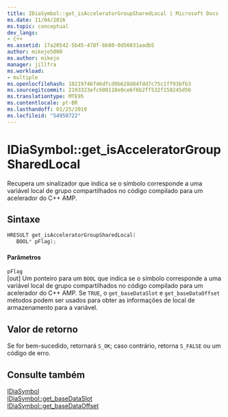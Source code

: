 ```yaml
---
title: IDiaSymbol::get_isAcceleratorGroupSharedLocal | Microsoft Docs
ms.date: 11/04/2016
ms.topic: conceptual
dev_langs:
- C++
ms.assetid: 17a20542-5b45-478f-bb80-0d56031aadb5
author: mikejo5000
ms.author: mikejo
manager: jillfra
ms.workload:
- multiple
ms.openlocfilehash: 10219746f46dfcd9b628d84fdd7c75c1ff93bfb3
ms.sourcegitcommit: 2193323efc608118e0ce6f6b2ff532f158245d56
ms.translationtype: MTE95
ms.contentlocale: pt-BR
ms.lasthandoff: 01/25/2019
ms.locfileid: "54950722"
---
```

# <a name="idiasymbolgetisacceleratorgroupsharedlocal"></a>IDiaSymbol::get_isAcceleratorGroupSharedLocal
Recupera um sinalizador que indica se o símbolo corresponde a uma variável local de grupo compartilhados no código compilado para um acelerador do C++ AMP.  
  
## <a name="syntax"></a>Sintaxe  
  
```C++  
HRESULT get_isAcceleratorGroupSharedLocal(   
   BOOL* pFlag);  
```  
  
#### <a name="parameters"></a>Parâmetros  
 `pFlag`  
 [out] Um ponteiro para um `BOOL` que indica se o símbolo corresponde a uma variável local de grupo compartilhados no código compilado para um acelerador do C++ AMP. Se `TRUE`, o `get_baseDataSlot` e `get_baseDataOffset` métodos podem ser usados para obter as informações de local de armazenamento para a variável.  
  
## <a name="return-value"></a>Valor de retorno  
 Se for bem-sucedido, retornará `S_OK`; caso contrário, retorna `S_FALSE` ou um código de erro.  
  
## <a name="see-also"></a>Consulte também  
 [IDiaSymbol](../../debugger/debug-interface-access/idiasymbol.md)   
 [IDiaSymbol::get_baseDataSlot](../../debugger/debug-interface-access/idiasymbol-get-basedataslot.md)   
 [IDiaSymbol::get_baseDataOffset](../../debugger/debug-interface-access/idiasymbol-get-basedataoffset.md)